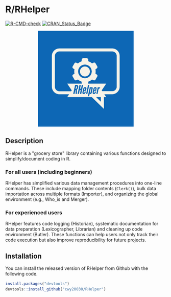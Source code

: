 # R/RHelper

[![R-CMD-check](https://github.com/cwy20030/RHelper/actions/workflows/R-CMD-check.yaml/badge.svg)](https://github.com/cwy20030/RHelper/actions/workflows/R-CMD-check.yaml)
[![CRAN_Status_Badge](https://www.r-pkg.org/badges/version/RHelper)](https://cran.r-project.org/package=RHelper)

<div align="center">
  <img src="RHelper-logos.jpeg" width="300px" />
</div>

## Description
RHelper is a "grocery store" library containing various functions designed to simplify/document coding in R. 

### For all users (including beginners)
RHelper has simplified various data management procedures into one-line commands. These include mapping folder contents (``` Clerk() ```), bulk data importation across multiple formats (Importer), and organizing the global environment (e.g., Who_is and Merger). 

### For experienced users
RHelper features code logging (Historian), systematic documentation for data preparation (Lexicographer, Librarian) and cleaning up code environment (Butler). These functions can help users not only track their code execution but also improve reproducibility for future projects.  

## Installation
You can install the released version of RHelper from Github with the following code.

``` r
install.packages("devtools")
devtools::install_github("cwy20030/RHelper")
``` 



